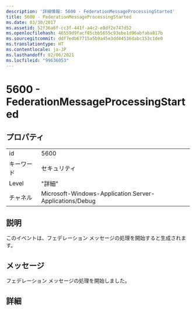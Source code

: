 ```yaml
---
description: '詳細情報: 5600 - FederationMessageProcessingStarted'
title: 5600 - FederationMessageProcessingStarted
ms.date: 03/30/2017
ms.assetid: 52f36a6f-cc3f-441f-a4c2-e8df2e747d52
ms.openlocfilehash: 46559d9facf85cbb5655c93ebe1d96abfaba817b
ms.sourcegitcommit: ddf7edb67715a5b9a45e3dd44536dabc153c1de0
ms.translationtype: HT
ms.contentlocale: ja-JP
ms.lasthandoff: 02/06/2021
ms.locfileid: "99636053"
---
```

# <a name="5600---federationmessageprocessingstarted"></a>5600 - FederationMessageProcessingStarted

## <a name="properties"></a>プロパティ  
  
|||  
|-|-|  
|id|5600|  
|キーワード|セキュリティ|  
|Level|"詳細"|  
|チャネル|Microsoft-Windows-Application Server-Applications/Debug|  
  
## <a name="description"></a>説明  

 このイベントは、フェデレーション メッセージの処理を開始すると生成されます。  
  
## <a name="message"></a>メッセージ  

 フェデレーション メッセージの処理を開始しました。  
  
## <a name="details"></a>詳細
